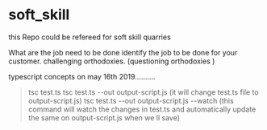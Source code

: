 # soft_skill
this Repo could be refereed for soft skill quarries

What are the job need to be done 
identify the job to be done for your customer.
challenging orthodoxies.
(questioning orthodoxies )


typescript concepts on may 16th 2019..........
>tsc test.ts
>tsc test.ts --out output-script.js            (it will change test.ts file to output-script.js)
>tsc test.ts --out output-script.js --watch   (this command will watch the changes in test.ts and automatically update the same on output-script.js when we ll save)


